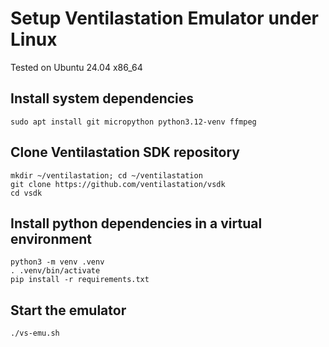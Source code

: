 # Setup Ventilastation Emulator under Linux
Tested on Ubuntu 24.04 x86_64

## Install system dependencies
```
sudo apt install git micropython python3.12-venv ffmpeg
```
## Clone Ventilastation SDK repository
```
mkdir ~/ventilastation; cd ~/ventilastation
git clone https://github.com/ventilastation/vsdk
cd vsdk
```
## Install python dependencies in a virtual environment
```
python3 -m venv .venv
. .venv/bin/activate
pip install -r requirements.txt
```

## Start the emulator
```
./vs-emu.sh
```
